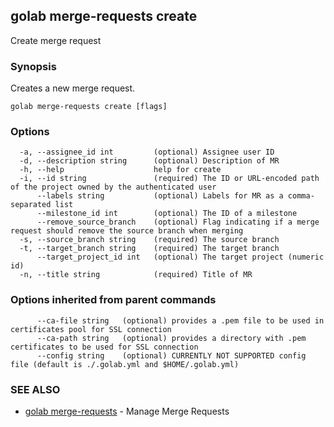 ## golab merge-requests create

Create merge request

### Synopsis


Creates a new merge request.

```
golab merge-requests create [flags]
```

### Options

```
  -a, --assignee_id int         (optional) Assignee user ID
  -d, --description string      (optional) Description of MR
  -h, --help                    help for create
  -i, --id string               (required) The ID or URL-encoded path of the project owned by the authenticated user
      --labels string           (optional) Labels for MR as a comma-separated list
      --milestone_id int        (optional) The ID of a milestone
      --remove_source_branch    (optional) Flag indicating if a merge request should remove the source branch when merging
  -s, --source_branch string    (required) The source branch
  -t, --target_branch string    (required) The target branch
      --target_project_id int   (optional) The target project (numeric id)
  -n, --title string            (required) Title of MR
```

### Options inherited from parent commands

```
      --ca-file string   (optional) provides a .pem file to be used in certificates pool for SSL connection
      --ca-path string   (optional) provides a directory with .pem certificates to be used for SSL connection
      --config string    (optional) CURRENTLY NOT SUPPORTED config file (default is ./.golab.yml and $HOME/.golab.yml)
```

### SEE ALSO
* [golab merge-requests](golab_merge-requests.md)	 - Manage Merge Requests

